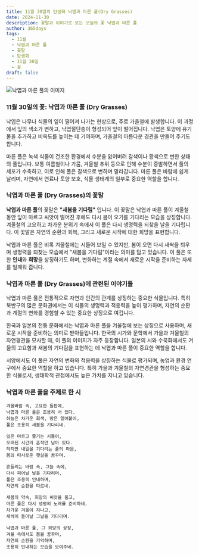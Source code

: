 ```yaml
---
title: 11월 30일의 탄생화 낙엽과 마른 풀(Dry Grasses)
date: 2024-11-30
description: 꽃말과 이야기로 보는 오늘의 꽃 낙엽과 마른 풀
author: 365days
tags:
  - 11월
  - 낙엽과 마른 풀
  - 꽃말
  - 탄생화
  - 11월 30일
  - 꽃
draft: false
---
```



![낙엽과 마른 풀의 이미지](https://cdn.pixabay.com/photo/2015/12/11/11/01/leaves-1087952_640.jpg#center)


### 11월 30일의 꽃: 낙엽과 마른 풀 (Dry Grasses)

낙엽은 나무나 식물의 잎이 떨어져 나가는 현상으로, 주로 가을철에 발생합니다. 이 과정에서 잎의 색소가 변하고, 낙엽절단층이 형성되어 잎이 떨어집니다. 낙엽은 토양에 유기물을 추가하고 비옥도를 높이는 데 기여하며, 가을철의 아름다운 경관을 만들어 주기도 합니다.

마른 풀은 녹색 식물이 건조한 환경에서 수분을 잃어버려 갈색이나 황색으로 변한 상태의 풀입니다. 보통 여름철이나 가뭄, 겨울철 추위 등으로 인해 수분이 증발하면서 풀의 세포가 수축하고, 이로 인해 풀은 갈색으로 변하며 말라갑니다. 마른 풀은 바람에 쉽게 날리며, 자연에서 연료나 토양 보호, 식물 생태계의 일부로 중요한 역할을 합니다.

### 낙엽과 마른 풀 (Dry Grasses)의 꽃말

**낙엽과 마른 풀**의 꽃말은 **"새봄을 기다림"** 입니다. 이 꽃말은 낙엽과 마른 풀이 겨울철 동안 잎이 마르고 씨앗이 떨어진 후에도 다시 봄이 오기를 기다리는 모습을 상징합니다. 겨울철의 고요하고 차가운 분위기 속에서 이 풀은 다시 생명력을 되찾을 날을 기다립니다. 이 꽃말은 자연의 순환과 회복, 그리고 새로운 시작에 대한 희망을 표현합니다.

낙엽과 마른 풀은 비록 겨울철에는 시들어 보일 수 있지만, 봄이 오면 다시 새싹을 틔우며 생명력을 되찾는 모습에서 "새봄을 기다림"이라는 의미를 담고 있습니다. 이 풀은 또한 **인내**와 **희망**을 상징하기도 하며, 변화하는 계절 속에서 새로운 시작을 준비하는 자세를 일깨워 줍니다.

### 낙엽과 마른 풀 (Dry Grasses)에 관련된 이야기들

낙엽과 마른 풀은 전통적으로 자연과 인간의 관계를 상징하는 중요한 식물입니다. 특히 북반구의 많은 문화권에서는 이 식물의 생명력과 적응력을 높이 평가하며, 자연의 순환과 계절의 변화를 경험할 수 있는 중요한 상징으로 여깁니다.

한국과 일본의 전통 문화에서는 낙엽과 마른 풀을 겨울철에 보는 상징으로 사용하며, 새로운 시작을 준비하는 의미로 받아들입니다. 한국의 시가와 문학에서 가을과 겨울철의 자연경관을 묘사할 때, 이 풀의 이미지가 자주 등장합니다. 일본의 시와 수묵화에서도 겨울의 고요함과 새봄의 기다림을 표현하는 데 낙엽과 마른 풀이 중요한 역할을 합니다.

서양에서도 이 풀은 자연의 변화와 적응력을 상징하는 식물로 평가되며, 농업과 환경 연구에서 중요한 역할을 하고 있습니다. 특히 가을과 겨울철의 자연경관을 형성하는 중요한 식물로서, 생태학적 관점에서도 높은 가치를 지니고 있습니다.

### 낙엽과 마른 풀을 주제로 한 시

	겨울바람 속, 고요한 들판에,
	낙엽과 마른 풀은 조용히 서 있다.
	하늘은 차가운 회색, 땅은 얼어붙어,
	풀은 조용히 새봄을 기다리네.
	
	잎은 마르고 줄기는 시들어,
	오래된 시간의 흔적만 남아 있다.
	하지만 내일을 기다리는 풀의 마음,
	봄의 따사로운 햇살을 꿈꾸며.
	
	흔들리는 바람 속, 그늘 속에,
	다시 피어날 날을 기다리며,
	풀은 조용히 인내하며,
	자연의 순환을 따르네.
	
	새봄의 약속, 희망의 씨앗을 품고,
	마른 풀은 다시 생명의 노래를 준비하네.
	차가운 겨울이 지나고,
	새싹이 돋아날 그날을 기다리며.
	
	낙엽과 마른 풀, 그 희망의 상징,
	겨울 속에서도 봄을 꿈꾸며,
	자연의 순환을 기억하며,
	조용히 인내하는 모습을 보여주네.